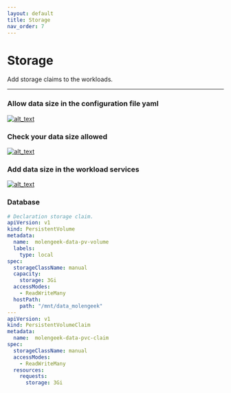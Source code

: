 ```yaml
---
layout: default
title: Storage
nav_order: 7
---
```


# Storage
Add storage claims to the workloads.

---

### Allow data size in the configuration file yaml
[<img alt="alt_text" src="{{site.baseurl}}/assets/images/storage/import-volume-storage.png" />](/assets/images/storage/import-volume-storage.png)

### Check your data size allowed
[<img alt="alt_text" src="{{site.baseurl}}/assets/images/storage/persistent-volume-storage.png" />](/assets/images/storage/persistent-volume-storage.png)

### Add data size in the workload services
[<img alt="alt_text" src="{{site.baseurl}}/assets/images/storage/workload-volume-storage.png" />](/assets/images/storage/workload-volume-storage.png)

### Database
```yaml
# Declaration storage claim.
apiVersion: v1
kind: PersistentVolume
metadata:
  name:  molengeek-data-pv-volume
  labels:
    type: local
spec:
  storageClassName: manual
  capacity:
    storage: 3Gi
  accessModes:
    - ReadWriteMany
  hostPath:
    path: "/mnt/data_molengeek"
---
apiVersion: v1
kind: PersistentVolumeClaim
metadata:
  name:  molengeek-data-pvc-claim
spec:
  storageClassName: manual
  accessModes:
    - ReadWriteMany
  resources:
    requests:
      storage: 3Gi
```
